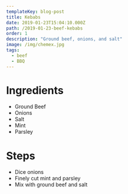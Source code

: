 ```yaml
---
templateKey: blog-post
title: Kebabs
date: 2019-01-23T15:04:10.000Z
path: /2019-01-23-beef-kebabs
order: 1
description: "Ground beef, onions, and salt"
image: /img/chemex.jpg
tags:
  - beef
  - BBQ
---
```


# Ingredients

- Ground Beef
- Onions
- Salt
- Mint
- Parsley

# Steps

- Dice onions
- Finely cut mint and parsley
- Mix with ground beef and salt
